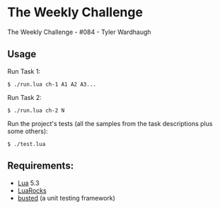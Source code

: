 
# The Weekly Challenge

The Weekly Challenge - #084 - Tyler Wardhaugh

## Usage

Run Task 1:

    $ ./run.lua ch-1 A1 A2 A3...

Run Task 2:

    $ ./run.lua ch-2 N

Run the project's tests (all the samples from the task descriptions plus some others):

    $ ./test.lua

## Requirements:
*   [Lua](https://www.lua.org/) 5.3
*   [LuaRocks](https://luarocks.org/)
*   [busted](https://olivinelabs.com/busted/) (a unit testing framework)
